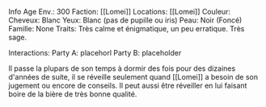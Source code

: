 Info
	Age Env.: 300
	Faction: [[Lomei]]
	Locations: [[Lomei]]
	Couleur:
		Cheveux: Blanc
		Yeux: Blanc (pas de pupille ou iris)
		Peau: Noir (Foncé)
	Famille:
		None
	Traits:
		Très calme et énigmatique, un peu erratique. Très sage.

Interactions: 
	Party A:
		placehorl
	Party B:
		placeholder 

Il passe la plupars de son temps à dormir des fois pour des dizaines d'années de suite, il se réveille seulement quand [[Lomei]] a besoin de son jugement ou encore de conseils. Il peut aussi être réveiller en lui faisant boire de la bière de très bonne qualité. 